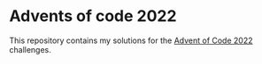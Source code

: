 # Advents of code 2022

This repository contains my solutions for the [Advent of Code 2022](https://adventofcode.com/2022) challenges.
